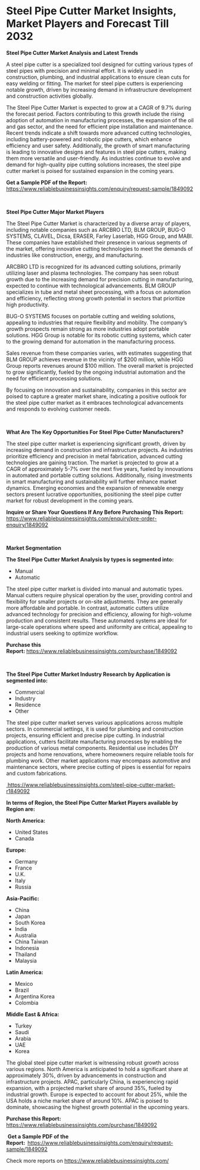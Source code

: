 <p><h1>Steel Pipe Cutter Market Insights, Market Players and Forecast Till 2032</h1></p><p><strong>Steel Pipe Cutter Market Analysis and Latest Trends</strong></p>
<p><p>A steel pipe cutter is a specialized tool designed for cutting various types of steel pipes with precision and minimal effort. It is widely used in construction, plumbing, and industrial applications to ensure clean cuts for easy welding or fitting. The market for steel pipe cutters is experiencing notable growth, driven by increasing demand in infrastructure development and construction activities globally.</p><p>The Steel Pipe Cutter Market is expected to grow at a CAGR of 9.7% during the forecast period. Factors contributing to this growth include the rising adoption of automation in manufacturing processes, the expansion of the oil and gas sector, and the need for efficient pipe installation and maintenance. Recent trends indicate a shift towards more advanced cutting technologies, including battery-powered and robotic pipe cutters, which enhance efficiency and user safety. Additionally, the growth of smart manufacturing is leading to innovative designs and features in steel pipe cutters, making them more versatile and user-friendly. As industries continue to evolve and demand for high-quality pipe cutting solutions increases, the steel pipe cutter market is poised for sustained expansion in the coming years.</p></p>
<p><strong>Get a Sample PDF of the Report:&nbsp;</strong> <a href="https://www.reliablebusinessinsights.com/enquiry/request-sample/1849092?utm_campaign=2296&utm_medium=2&utm_source=Github&utm_content=ia&utm_term=11042025&utm_id=steel-pipe-cutter">https://www.reliablebusinessinsights.com/enquiry/request-sample/1849092</a></p>
<p>&nbsp;</p>
<p><strong>Steel Pipe Cutter Major Market Players</strong></p>
<p><p>The Steel Pipe Cutter Market is characterized by a diverse array of players, including notable companies such as ARCBRO LTD, BLM GROUP, BUG-O SYSTEMS, CLAVEL, Dicsa, ERASER, Farley Laserlab, HGG Group, and MABI. These companies have established their presence in various segments of the market, offering innovative cutting technologies to meet the demands of industries like construction, energy, and manufacturing.</p><p>ARCBRO LTD is recognized for its advanced cutting solutions, primarily utilizing laser and plasma technologies. The company has seen robust growth due to the increasing demand for precision cutting in manufacturing, expected to continue with technological advancements. BLM GROUP specializes in tube and metal sheet processing, with a focus on automation and efficiency, reflecting strong growth potential in sectors that prioritize high productivity.</p><p>BUG-O SYSTEMS focuses on portable cutting and welding solutions, appealing to industries that require flexibility and mobility. The company’s growth prospects remain strong as more industries adopt portable solutions. HGG Group is notable for its robotic cutting systems, which cater to the growing demand for automation in the manufacturing process.</p><p>Sales revenue from these companies varies, with estimates suggesting that BLM GROUP achieves revenue in the vicinity of $200 million, while HGG Group reports revenues around $100 million. The overall market is projected to grow significantly, fueled by the ongoing industrial automation and the need for efficient processing solutions. </p><p>By focusing on innovation and sustainability, companies in this sector are poised to capture a greater market share, indicating a positive outlook for the steel pipe cutter market as it embraces technological advancements and responds to evolving customer needs.</p></p>
<p>&nbsp;</p>
<p><strong>What Are The Key Opportunities For Steel Pipe Cutter Manufacturers?</strong></p>
<p><p>The steel pipe cutter market is experiencing significant growth, driven by increasing demand in construction and infrastructure projects. As industries prioritize efficiency and precision in metal fabrication, advanced cutting technologies are gaining traction. The market is projected to grow at a CAGR of approximately 5-7% over the next five years, fueled by innovations in automated and portable cutting solutions. Additionally, rising investments in smart manufacturing and sustainability will further enhance market dynamics. Emerging economies and the expansion of renewable energy sectors present lucrative opportunities, positioning the steel pipe cutter market for robust development in the coming years.</p></p>
<p><strong>Inquire or Share Your Questions If Any Before Purchasing This Report:</strong> <a href="https://www.reliablebusinessinsights.com/enquiry/pre-order-enquiry/1849092?utm_campaign=2296&utm_medium=2&utm_source=Github&utm_content=ia&utm_term=11042025&utm_id=steel-pipe-cutter">https://www.reliablebusinessinsights.com/enquiry/pre-order-enquiry/1849092</a></p>
<p>&nbsp;</p>
<p><strong>Market Segmentation</strong></p>
<p><strong>The Steel Pipe Cutter Market Analysis by types is segmented into:</strong></p>
<p><ul><li>Manual</li><li>Automatic</li></ul></p>
<p><p>The steel pipe cutter market is divided into manual and automatic types. Manual cutters require physical operation by the user, providing control and flexibility for smaller projects or on-site adjustments. They are generally more affordable and portable. In contrast, automatic cutters utilize advanced technology for precision and efficiency, allowing for high-volume production and consistent results. These automated systems are ideal for large-scale operations where speed and uniformity are critical, appealing to industrial users seeking to optimize workflow.</p></p>
<p><strong>Purchase this Report:&nbsp;</strong><a href="https://www.reliablebusinessinsights.com/purchase/1849092?utm_campaign=2296&utm_medium=2&utm_source=Github&utm_content=ia&utm_term=11042025&utm_id=steel-pipe-cutter">https://www.reliablebusinessinsights.com/purchase/1849092</a></p>
<p>&nbsp;</p>
<p><strong>The Steel Pipe Cutter Market Industry Research by Application is segmented into:</strong></p>
<p><ul><li>Commercial</li><li>Industry</li><li>Residence</li><li>Other</li></ul></p>
<p><p>The steel pipe cutter market serves various applications across multiple sectors. In commercial settings, it is used for plumbing and construction projects, ensuring efficient and precise pipe cutting. In industrial applications, cutters facilitate manufacturing processes by enabling the production of various metal components. Residential use includes DIY projects and home renovations, where homeowners require reliable tools for plumbing work. Other market applications may encompass automotive and maintenance sectors, where precise cutting of pipes is essential for repairs and custom fabrications.</p></p>
<p><a href="https://www.reliablebusinessinsights.com/steel-pipe-cutter-market-r1849092?utm_campaign=2296&utm_medium=2&utm_source=Github&utm_content=ia&utm_term=11042025&utm_id=steel-pipe-cutter">&nbsp;https://www.reliablebusinessinsights.com/steel-pipe-cutter-market-r1849092</a></p>
<p><strong>In terms of Region, the Steel Pipe Cutter Market Players available by Region are:</strong></p>
<p>
    <p> <strong> North America: </strong>
        <ul>
            <li>United States</li>
            <li>Canada</li>
        </ul>
        </p> 
    <p> <strong> Europe: </strong>
        <ul>
            <li>Germany</li>
            <li>France</li>
            <li>U.K.</li>
            <li>Italy</li>
            <li>Russia</li>
        </ul>
        </p> 
    <p> <strong> Asia-Pacific: </strong>
        <ul>
            <li>China</li>
            <li>Japan</li>
            <li>South Korea</li>
            <li>India</li>
            <li>Australia</li>
            <li>China Taiwan</li>
            <li>Indonesia</li>
            <li>Thailand</li>
            <li>Malaysia</li>
        </ul>
        </p> 
    <p> <strong> Latin America: </strong>
        <ul>
            <li>Mexico</li>
            <li>Brazil</li>
            <li>Argentina Korea</li>
            <li>Colombia</li>
        </ul>
        </p> 
    <p> <strong> Middle East & Africa: </strong>
        <ul>
            <li>Turkey</li>
            <li>Saudi</li>
            <li>Arabia</li>
            <li>UAE</li>
            <li>Korea</li>
        </ul>
    </p>
    </p>
<p><p>The global steel pipe cutter market is witnessing robust growth across various regions. North America is anticipated to hold a significant share at approximately 30%, driven by advancements in construction and infrastructure projects. APAC, particularly China, is experiencing rapid expansion, with a projected market share of around 35%, fueled by industrial growth. Europe is expected to account for about 25%, while the USA holds a niche market share of around 10%. APAC is poised to dominate, showcasing the highest growth potential in the upcoming years.</p></p>
<p><strong>Purchase this Report: </strong><a href="https://www.reliablebusinessinsights.com/purchase/1849092?utm_campaign=2296&utm_medium=2&utm_source=Github&utm_content=ia&utm_term=11042025&utm_id=steel-pipe-cutter">https://www.reliablebusinessinsights.com/purchase/1849092</a></p>
<p>&nbsp;<strong>Get a Sample PDF of the Report:&nbsp;&nbsp;</strong><a href="https://www.reliablebusinessinsights.com/enquiry/request-sample/1849092?utm_campaign=2296&utm_medium=2&utm_source=Github&utm_content=ia&utm_term=11042025&utm_id=steel-pipe-cutter">https://www.reliablebusinessinsights.com/enquiry/request-sample/1849092</a></p>
<p><strong></strong></p>
<p>Check more reports on <a href="https://www.reliablebusinessinsights.com/?utm_campaign=2296&utm_medium=2&utm_source=Github&utm_content=ia&utm_term=11042025&utm_id=steel-pipe-cutter">https://www.reliablebusinessinsights.com/</a></p>
